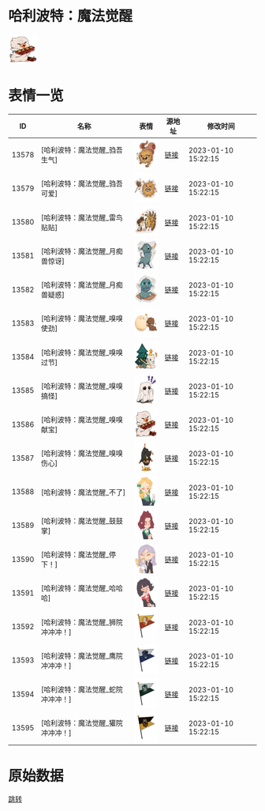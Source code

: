 # 哈利波特：魔法觉醒

<img src="./cover.png" height="60" alt="cover" />

# 表情一览

|ID|名称|表情|源地址|修改时间|
|----|----|----|----|----|
|13578|[哈利波特：魔法觉醒_驺吾生气]|<img src="./pic/013578_%5B哈利波特：魔法觉醒_驺吾生气%5D.png" height="60" alt="驺吾生气"/>|[链接](https://i0.hdslb.com/bfs/emote/a849be9f692d16a8b51095a7a32c7e1461b49113.png)|2023-01-10 15:22:15|
|13579|[哈利波特：魔法觉醒_驺吾可爱]|<img src="./pic/013579_%5B哈利波特：魔法觉醒_驺吾可爱%5D.png" height="60" alt="驺吾可爱"/>|[链接](https://i0.hdslb.com/bfs/emote/b389c031aea8b9da6801607875019341f1414bad.png)|2023-01-10 15:22:15|
|13580|[哈利波特：魔法觉醒_雷鸟贴贴]|<img src="./pic/013580_%5B哈利波特：魔法觉醒_雷鸟贴贴%5D.png" height="60" alt="雷鸟贴贴"/>|[链接](https://i0.hdslb.com/bfs/emote/119a3c035bf0dd80f753d51e1e0acfd786ccd635.png)|2023-01-10 15:22:15|
|13581|[哈利波特：魔法觉醒_月痴兽惊讶]|<img src="./pic/013581_%5B哈利波特：魔法觉醒_月痴兽惊讶%5D.png" height="60" alt="月痴兽惊讶"/>|[链接](https://i0.hdslb.com/bfs/emote/89430553e229d4f6f6489d3452cdcb3b71b9b46c.png)|2023-01-10 15:22:15|
|13582|[哈利波特：魔法觉醒_月痴兽疑惑]|<img src="./pic/013582_%5B哈利波特：魔法觉醒_月痴兽疑惑%5D.png" height="60" alt="月痴兽疑惑"/>|[链接](https://i0.hdslb.com/bfs/emote/1b64992f595ffe7ff71a80868c49ac40b2a487f7.png)|2023-01-10 15:22:15|
|13583|[哈利波特：魔法觉醒_嗅嗅使劲]|<img src="./pic/013583_%5B哈利波特：魔法觉醒_嗅嗅使劲%5D.png" height="60" alt="嗅嗅使劲"/>|[链接](https://i0.hdslb.com/bfs/emote/155798249e71214944ad65e305a434c0ef127c5b.png)|2023-01-10 15:22:15|
|13584|[哈利波特：魔法觉醒_嗅嗅过节]|<img src="./pic/013584_%5B哈利波特：魔法觉醒_嗅嗅过节%5D.png" height="60" alt="嗅嗅过节"/>|[链接](https://i0.hdslb.com/bfs/emote/4e0c14bdeb82b2295b68117d4c2da2f3c3b59aae.png)|2023-01-10 15:22:15|
|13585|[哈利波特：魔法觉醒_嗅嗅搞怪]|<img src="./pic/013585_%5B哈利波特：魔法觉醒_嗅嗅搞怪%5D.png" height="60" alt="嗅嗅搞怪"/>|[链接](https://i0.hdslb.com/bfs/emote/b2c6056cad47e750a3a25bd5aa64bd8780743cad.png)|2023-01-10 15:22:15|
|13586|[哈利波特：魔法觉醒_嗅嗅献宝]|<img src="./pic/013586_%5B哈利波特：魔法觉醒_嗅嗅献宝%5D.png" height="60" alt="嗅嗅献宝"/>|[链接](https://i0.hdslb.com/bfs/emote/0ad1f90bea6a7a14808ee410dda9826207de6bad.png)|2023-01-10 15:22:15|
|13587|[哈利波特：魔法觉醒_嗅嗅伤心]|<img src="./pic/013587_%5B哈利波特：魔法觉醒_嗅嗅伤心%5D.png" height="60" alt="嗅嗅伤心"/>|[链接](https://i0.hdslb.com/bfs/emote/d6d7e6dd366aafa247ee49f8ce312b6d19a99758.png)|2023-01-10 15:22:15|
|13588|[哈利波特：魔法觉醒_不了]|<img src="./pic/013588_%5B哈利波特：魔法觉醒_不了%5D.png" height="60" alt="不了"/>|[链接](https://i0.hdslb.com/bfs/emote/fbd7719b81bf2bdd088ed61a70db421cb889c713.png)|2023-01-10 15:22:15|
|13589|[哈利波特：魔法觉醒_鼓鼓掌]|<img src="./pic/013589_%5B哈利波特：魔法觉醒_鼓鼓掌%5D.png" height="60" alt="鼓鼓掌"/>|[链接](https://i0.hdslb.com/bfs/emote/2a17f47d3af589d10b036f88aee3eef4f048b210.png)|2023-01-10 15:22:15|
|13590|[哈利波特：魔法觉醒_停下！]|<img src="./pic/013590_%5B哈利波特：魔法觉醒_停下！%5D.png" height="60" alt="停下！"/>|[链接](https://i0.hdslb.com/bfs/emote/8444d3b825156c3c98688a40a37ab2a91e291b6b.png)|2023-01-10 15:22:15|
|13591|[哈利波特：魔法觉醒_哈哈哈]|<img src="./pic/013591_%5B哈利波特：魔法觉醒_哈哈哈%5D.png" height="60" alt="哈哈哈"/>|[链接](https://i0.hdslb.com/bfs/emote/bb4608adf4c48b0c71620b6af225578313a885f1.png)|2023-01-10 15:22:15|
|13592|[哈利波特：魔法觉醒_狮院冲冲冲！]|<img src="./pic/013592_%5B哈利波特：魔法觉醒_狮院冲冲冲！%5D.png" height="60" alt="狮院冲冲冲！"/>|[链接](https://i0.hdslb.com/bfs/emote/14ceb05f9d85aacc6e230321875b88a32e220f9a.png)|2023-01-10 15:22:15|
|13593|[哈利波特：魔法觉醒_鹰院冲冲冲！]|<img src="./pic/013593_%5B哈利波特：魔法觉醒_鹰院冲冲冲！%5D.png" height="60" alt="鹰院冲冲冲！"/>|[链接](https://i0.hdslb.com/bfs/emote/38a04b0f89113ee8635766c3ee317ab6118b66d5.png)|2023-01-10 15:22:15|
|13594|[哈利波特：魔法觉醒_蛇院冲冲冲！]|<img src="./pic/013594_%5B哈利波特：魔法觉醒_蛇院冲冲冲！%5D.png" height="60" alt="蛇院冲冲冲！"/>|[链接](https://i0.hdslb.com/bfs/emote/be285c47fa20f1597e221ab9db7c50d849c9eff7.png)|2023-01-10 15:22:15|
|13595|[哈利波特：魔法觉醒_獾院冲冲冲！]|<img src="./pic/013595_%5B哈利波特：魔法觉醒_獾院冲冲冲！%5D.png" height="60" alt="獾院冲冲冲！"/>|[链接](https://i0.hdslb.com/bfs/emote/77ed5747cee4ababbff4d1deae103eb5883bcae0.png)|2023-01-10 15:22:15|

# 原始数据

[跳转](./raw.json)

